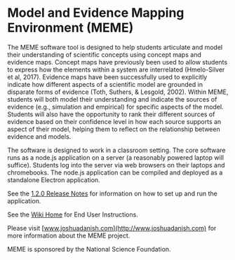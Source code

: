 # Model and Evidence Mapping Environment (MEME)

The MEME software tool is designed to help students articulate and model their understanding of scientific concepts using concept maps and evidence maps.  Concept maps have previously been used to allow students to express how the elements within a system are interrelated (Hmelo-Silver et al, 2017). Evidence maps have been successfully used to explicitly indicate how different aspects of a scientific model are grounded in disparate forms of evidence (Toth, Suthers, &amp; Lesgold, 2002). Within MEME, students will both model their understanding and indicate the sources of evidence (e.g., simulation and empirical) for specific aspects of the model. Students will also have the opportunity to rank their different sources of evidence based on their confidence level in how each source supports an aspect of their model, helping them to reflect on the relationship between evidence and models.

The software is designed to work in a classroom setting.  The core software runs as a node.js application on a server (a reasonably powered laptop will suffice).  Students log into the server via web browsers on their laptops and chromebooks.  The node.js application can be compiled and deployed as a standalone Electron application.

See the [1.2.0 Release Notes](https://gitlab.com/inq-seeds/boilerplate/-/tags/v1.2.0-final) for information on how to set up and run the application.

See the [Wiki Home](https://gitlab.com/inq-seeds/boilerplate/wikis/home) for End User Instructions.

Please visit [www.joshuadanish.com](http://www.joshuadanish.com) for more information about the MEME project.

MEME is sponsored by the National Science Foundation.

